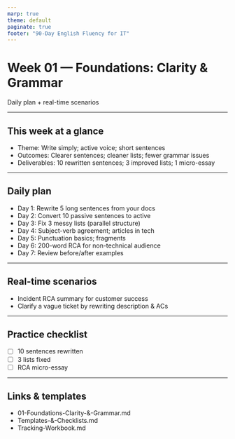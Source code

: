 ```yaml
---
marp: true
theme: default
paginate: true
footer: "90-Day English Fluency for IT"
---
```


# Week 01 — Foundations: Clarity & Grammar
Daily plan + real-time scenarios

---

## This week at a glance
- Theme: Write simply; active voice; short sentences
- Outcomes: Clearer sentences; cleaner lists; fewer grammar issues
- Deliverables: 10 rewritten sentences; 3 improved lists; 1 micro-essay

---

## Daily plan
- Day 1: Rewrite 5 long sentences from your docs
- Day 2: Convert 10 passive sentences to active
- Day 3: Fix 3 messy lists (parallel structure)
- Day 4: Subject-verb agreement; articles in tech
- Day 5: Punctuation basics; fragments
- Day 6: 200-word RCA for non-technical audience
- Day 7: Review before/after examples

---

## Real-time scenarios
- Incident RCA summary for customer success
- Clarify a vague ticket by rewriting description & ACs

---

## Practice checklist
- [ ] 10 sentences rewritten
- [ ] 3 lists fixed
- [ ] RCA micro-essay

---

## Links & templates
- 01-Foundations-Clarity-&-Grammar.md
- Templates-&-Checklists.md
- Tracking-Workbook.md
